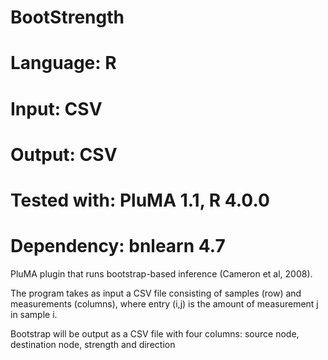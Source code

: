 # BootStrength
# Language: R
# Input: CSV
# Output: CSV
# Tested with: PluMA 1.1, R 4.0.0
# Dependency: bnlearn 4.7

PluMA plugin that runs bootstrap-based inference (Cameron et al, 2008).

The program takes as input a CSV file consisting of samples (row) and measurements (columns), where entry (i,j) is the amount of measurement j in sample i.

Bootstrap will be output as a CSV file with four columns: source node, destination node, strength and direction
